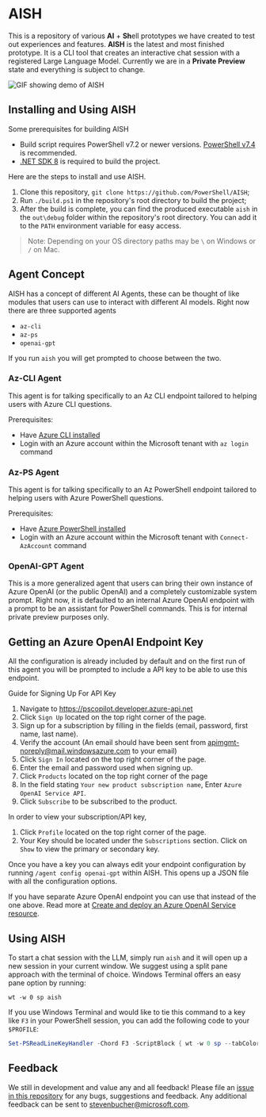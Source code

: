 # AISH

This is a repository of various **AI** + **Sh**ell prototypes we have created to test out experiences and
features. **AISH** is the latest and most finished prototype. It is a CLI tool that creates
an interactive chat session with a registered Large Language Model. Currently we are in a **Private Preview** state and everything is subject to change.

![GIF showing demo of AISH](./docs/media/AISHDemo.gif)

## Installing and Using AISH

Some prerequisites for building AISH
- Build script requires PowerShell v7.2 or newer versions. [PowerShell v7.4](https://learn.microsoft.com/powershell/scripting/install/installing-powershell?view=powershell-7.4) is recommended.
- [.NET SDK 8](https://dotnet.microsoft.com/en-us/download) is required to build the project.

Here are the steps to install and use AISH.
1. Clone this repository, `git clone https://github.com/PowerShell/AISH`;
2. Run `./build.ps1` in the repository's root directory to build the project;
3. After the build is complete, you can find the produced executable `aish` in the `out\debug` folder within the repository's root directory. You can add it to the `PATH` environment variable for easy access.

> Note: Depending on your OS directory paths may be `\` on Windows or `/` on Mac.

## Agent Concept

AISH has a concept of different AI Agents, these can be thought of like modules that users can use to interact with different AI models. Right now there are three supported agents
- `az-cli`
- `az-ps`
- `openai-gpt`

If you run `aish` you will get prompted to choose between the two.

### Az-CLI Agent

This agent is for talking specifically to an Az CLI endpoint tailored to helping users with Azure CLI questions.

Prerequisites:
- Have [Azure CLI installed](https://learn.microsoft.com/cli/azure/install-azure-cli)
- Login with an Azure account within the Microsoft tenant with `az login` command

### Az-PS Agent

This agent is for talking specifically to an Az PowerShell endpoint tailored to helping users with Azure PowerShell questions.

Prerequisites:
- Have [Azure PowerShell installed](https://learn.microsoft.com/powershell/azure/install-azure-powershell)
- Login with an Azure account within the Microsoft tenant with `Connect-AzAccount` command


### OpenAI-GPT Agent

This is a more generalized agent that users can bring their own instance of Azure OpenAI (or the public OpenAI) and a completely customizable system prompt.
Right now, it is defaulted to an internal Azure OpenAI endpoint with a prompt to be an assistant for PowerShell commands. This is for internal private preview purposes only.

## Getting an Azure OpenAI Endpoint Key

All the configuration is already included by default and on the first run of this agent you will be prompted to include a API key to be able to use this endpoint.

Guide for Signing Up For API Key
1.  Navigate to <https://pscopilot.developer.azure-api.net>
2.  Click `Sign Up` located on the top right corner of the page.
3.  Sign up for a subscription by filling in the fields (email, password, first name, last name).
4.  Verify the account (An email should have been sent from
    <apimgmt-noreply@mail.windowsazure.com> to your email)
5.  Click `Sign In` located on the top right corner of the page.
6.  Enter the email and password used when signing up.
7.  Click `Products` located on the top right corner of the page
8.  In the field stating `Your new product subscription name`, Enter `Azure OpenAI Service API`.
9.  Click `Subscribe` to be subscribed to the product.

In order to view your subscription/API key,
1.  Click `Profile` located on the top right corner of the page.
2.  Your Key should be located under the `Subscriptions` section. Click on `Show` to view the
    primary or secondary key.

Once you have a key you can always edit your endpoint configuration by running `/agent config openai-gpt` within AISH. This opens up a JSON file with all the configuration options. 

If you have separate Azure OpenAI endpoint you can use that instead of the one above. Read more at
[Create and deploy an Azure OpenAI Service resource](https://learn.microsoft.com/azure/ai-services/openai/how-to/create-resource?pivots=ps).

## Using AISH

To start a chat session with the LLM, simply run `aish` and it will open up a new session in your current window.
We suggest using a split pane approach with the terminal of choice.
Windows Terminal offers an easy pane option by running:

```shell
wt -w 0 sp aish
```

If you use Windows Terminal and would like to tie this command to a key like `F3` in your PowerShell session,
you can add the following code to your `$PROFILE`:

```powershell
Set-PSReadLineKeyHandler -Chord F3 -ScriptBlock { wt -w 0 sp --tabColor '#345beb'--size 0.4 -p "<your-default-WT-profile-guid>" --title 'AISH' <full-path-to-aish.exe> }
```

## Feedback

We still in development and value any and all feedback! Please file an [issue in this repository](https://github.com/PowerShell/AISH/issues) for
any bugs, suggestions and feedback. Any additional feedback can be sent to
stevenbucher@microsoft.com.
